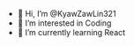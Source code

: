 - 👋 Hi, I’m @KyawZawLin321
- 👀 I’m interested in Coding
- 🌱 I’m currently learning React


<!---
KyawZawLin321/KyawZawLin321 is a ✨ special ✨ repository because its `README.md` (this file) appears on your GitHub profile.
You can click the Preview link to take a look at your changes.
--->
